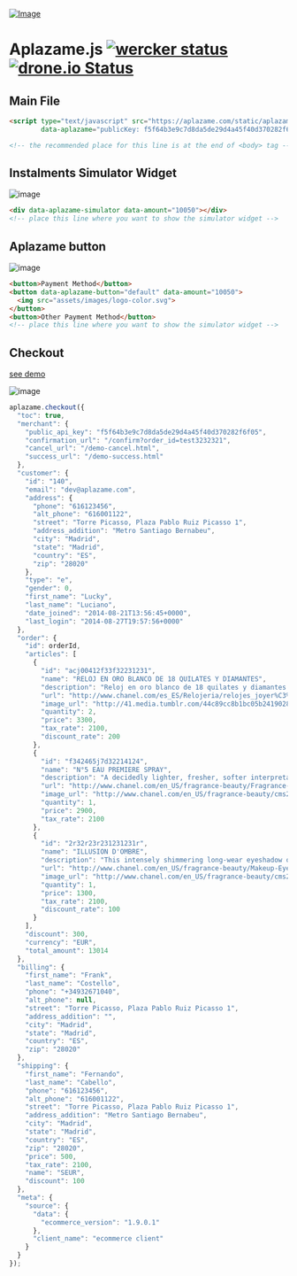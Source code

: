 [![Image](https://aplazame.com/static/img/banners/banner-728-white-js.png "Aplazame") ](https://aplazame.com "Aplazame")

Aplazame.js [![wercker status](https://app.wercker.com/status/e3cdbafb5813b255e8dd982354e686ed/s/master "wercker status")](https://app.wercker.com/project/bykey/e3cdbafb5813b255e8dd982354e686ed) [![drone.io Status](http://drone.aplazame.com/api/badge/github.com/aplazame/aplazame-js/status.svg?branch=master)](http://drone.aplazame.com/github.com/aplazame/aplazame-js)
===========

Main File
---------
``` html
<script type="text/javascript" src="https://aplazame.com/static/aplazame.js"
        data-aplazame="publicKey: f5f64b3e9c7d8da5de29d4a45f40d370282f6f05"></script>

<!-- the recommended place for this line is at the end of <body> tag -->
```

Instalments Simulator Widget
----------------------------
![image](https://cloud.githubusercontent.com/assets/2305833/11635252/cc93ac0e-9d15-11e5-930d-89a27f2882f1.png)


``` html
<div data-aplazame-simulator data-amount="10050"></div>
<!-- place this line where you want to show the simulator widget -->
```

Aplazame button
---------------
![image](https://cloud.githubusercontent.com/assets/2305833/11635328/4417726a-9d16-11e5-9f8c-91205319aaa5.png)

``` html
<button>Payment Method</button>
<button data-aplazame-button="default" data-amount="10050">
  <img src="assets/images/logo-color.svg">
</button>
<button>Other Payment Method</button>
<!-- place this line where you want to show the simulator widget -->
```

Checkout
---------------

[see demo](http://demo.aplazame.com)

![image](https://cloud.githubusercontent.com/assets/2305833/11635342/5cd3cc90-9d16-11e5-80b4-4e72824ba4ed.png)

``` js
aplazame.checkout({
  "toc": true,
  "merchant": {
    "public_api_key": "f5f64b3e9c7d8da5de29d4a45f40d370282f6f05",
    "confirmation_url": "/confirm?order_id=test3232321",
    "cancel_url": "/demo-cancel.html",
    "success_url": "/demo-success.html"
  },
  "customer": {
    "id": "140",
    "email": "dev@aplazame.com",
    "address": {
      "phone": "616123456",
      "alt_phone": "616001122",
      "street": "Torre Picasso, Plaza Pablo Ruiz Picasso 1",
      "address_addition": "Metro Santiago Bernabeu",
      "city": "Madrid",
      "state": "Madrid",
      "country": "ES",
      "zip": "28020"
    },
    "type": "e",
    "gender": 0,
    "first_name": "Lucky",
    "last_name": "Luciano",
    "date_joined": "2014-08-21T13:56:45+0000",
    "last_login": "2014-08-27T19:57:56+0000"
  },
  "order": {
    "id": orderId,
    "articles": [
      {
        "id": "acj00412f33f32231231",
        "name": "RELOJ EN ORO BLANCO DE 18 QUILATES Y DIAMANTES",
        "description": "Reloj en oro blanco de 18 quilates y diamantes. Pulsera en satén negro.Movimiento de cuarzo de alta precisión.",
        "url": "http://www.chanel.com/es_ES/Relojeria/relojes_joyer%C3%ADa#reloj-en-oro-blanco-de-18-quilates-y-diamantes-J10211",
        "image_url": "http://41.media.tumblr.com/44c89cc8b1bc05b24190286643da7406/tumblr_n3oajaviY71rka780o1_1280.jpg",
        "quantity": 2,
        "price": 3300,
        "tax_rate": 2100,
        "discount_rate": 200
      },
      {
        "id": "f342465j7d32214124",
        "name": "N°5 EAU PREMIERE SPRAY",
        "description": "A decidedly lighter, fresher, softer interpretation of N°5. . . a silky-smooth harmony of notes that reveals the delicate facet of the now and forever fragrance. The modern and airy interpretation of N°5 debuts in the iconic Classic Bottle to instantly elevate the N°5 experience.",
        "url": "http://www.chanel.com/en_US/fragrance-beauty/Fragrance-N%C2%B05-N%C2%B05-88145/sku/138083",
        "image_url": "http://www.chanel.com/en_US/fragrance-beauty/cms2export/Site1Files/P105170/S105340_XLARGE.jpg",
        "quantity": 1,
        "price": 2900,
        "tax_rate": 2100
      },
      {
        "id": "2r32r23r231231231r",
        "name": "ILLUSION D'OMBRE",
        "description": "This intensely shimmering long-wear eyeshadow offers true versatility. An innovative gel texture that is both soft and cushiony allows it to be worn as eyeshadow or eyeliner. Includes a specially designed shadow/liner brush, developed specifically for this unique formula.",
        "url": "http://www.chanel.com/en_US/fragrance-beauty/Makeup-Eyeshadow-ILLUSION-D%27OMBRE-122567",
        "image_url": "http://www.chanel.com/en_US/fragrance-beauty/cms2export/Site1Files/P189810/S189830_XLARGE.jpg",
        "quantity": 1,
        "price": 1300,
        "tax_rate": 2100,
        "discount_rate": 100
      }
    ],
    "discount": 300,
    "currency": "EUR",
    "total_amount": 13014
  },
  "billing": {
    "first_name": "Frank",
    "last_name": "Costello",
    "phone": "+34932671040",
    "alt_phone": null,
    "street": "Torre Picasso, Plaza Pablo Ruiz Picasso 1",
    "address_addition": "",
    "city": "Madrid",
    "state": "Madrid",
    "country": "ES",
    "zip": "28020"
  },
  "shipping": {
    "first_name": "Fernando",
    "last_name": "Cabello",
    "phone": "616123456",
    "alt_phone": "616001122",
    "street": "Torre Picasso, Plaza Pablo Ruiz Picasso 1",
    "address_addition": "Metro Santiago Bernabeu",
    "city": "Madrid",
    "state": "Madrid",
    "country": "ES",
    "zip": "28020",
    "price": 500,
    "tax_rate": 2100,
    "name": "SEUR",
    "discount": 100
  },
  "meta": {
    "source": {
      "data": {
        "ecommerce_version": "1.9.0.1"
      },
      "client_name": "ecommerce client"
    }
  }
});
```
